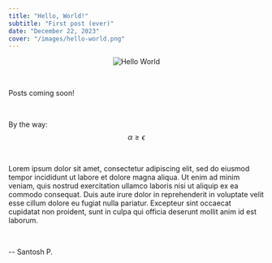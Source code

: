 ```yaml
---
title: "Hello, World!"
subtitle: "First post (ever)"
date: "December 22, 2023"
cover: "/images/hello-world.png"
---
```


<div align="center">
  <img src="/images/hello-world.png" alt="Hello World"/>
</div>


&nbsp;

Posts coming soon!

&nbsp;

By the way: 
$$\alpha \geq \epsilon$$

&nbsp;

Lorem ipsum dolor sit amet, consectetur adipiscing elit, sed do eiusmod tempor incididunt ut labore et dolore magna aliqua. Ut enim ad minim veniam, quis nostrud exercitation ullamco laboris nisi ut aliquip ex ea commodo consequat. Duis aute irure dolor in reprehenderit in voluptate velit esse cillum dolore eu fugiat nulla pariatur. Excepteur sint occaecat cupidatat non proident, sunt in culpa qui officia deserunt mollit anim id est laborum.

&nbsp;

-- Santosh P.
